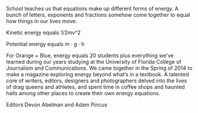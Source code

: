 School teaches us that equations make up different forms of energy. A bunch of letters, exponents and fractions somehow come together to equal how things in our lives move.

Kinetic energy equals 1/2mv^2

Potential energy equals m · g · h

For Orange + Blue, energy equals 20 students plus everything we've learned during our years studying at the University of Florida College of Journalism and Communications. We came together in the Spring of 2014 to make a magazine exploring energy beyond what’s in a textbook. A talented core of writers, editors, designers and photographers delved into the lives of drag queens and athletes, and spent time in coffee shops and haunted halls among other places to create their own energy equations.

Editors Devon Abelman and Adam Pincus 

 
